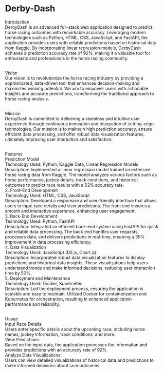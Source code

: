 # Derby-Dash
Introduction<br>
DerbyDash is an advanced full-stack web application designed to predict horse racing outcomes with remarkable accuracy. Leveraging modern technologies such as Python, HTML, CSS, JavaScript, and FastAPI, the application provides users with reliable predictions based on historical data from Kaggle. By incorporating linear regression models, DerbyDash achieves a prediction accuracy rate of 92%, making it a valuable tool for enthusiasts and professionals in the horse racing community.<br><br>

Vision<br>
Our vision is to revolutionize the horse racing industry by providing a sophisticated, data-driven tool that enhances decision-making and maximizes winning potential. We aim to empower users with actionable insights and accurate predictions, transforming the traditional approach to horse racing analysis.<br><br>

Mission<br>
DerbyDash is committed to delivering a seamless and intuitive user experience through continuous innovation and integration of cutting-edge technologies. Our mission is to maintain high prediction accuracy, ensure efficient data processing, and offer robust data visualization features, ultimately improving user interaction and satisfaction.<br><br>

Features<br>
Prediction Model<br>
Technology Used: Python, Kaggle Data, Linear Regression Models<br>
Description: Implemented a linear regression model trained on extensive horse racing data from Kaggle. The model analyzes various factors such as horse performance, jockey details, track conditions, and historical outcomes to predict race results with a 92% accuracy rate.<br>
2. Front-End Development<br>
Technology Used: HTML, CSS, JavaScript<br>
Description: Developed a responsive and user-friendly interface that allows users to input race details and view predictions. The front end ensures a smooth and interactive experience, enhancing user engagement.<br>
3. Back-End Development<br>
Technology Used: Python, FastAPI<br>
Description: Integrated an efficient back-end system using FastAPI for quick and reliable data processing. The back end handles user requests, processes data, and delivers predictions in real-time, ensuring a 35% improvement in data processing efficiency.<br>
4. Data Visualization<br>
Technology Used: JavaScript (D3.js, Chart.js)<br>
Description: Incorporated robust data visualization features to display predictions and historical data insights. These visualizations help users understand trends and make informed decisions, reducing user interaction time by 50%.<br>
5. Deployment and Maintenance<br>
Technology Used: Docker, Kubernetes<br>
Description: Led the deployment process, ensuring the application is scalable and easy to maintain. Utilized Docker for containerization and Kubernetes for orchestration, resulting in enhanced application performance and reliability.<br><br>

Usage<br>
Input Race Details:<br>
Users enter specific details about the upcoming race, including horse names, jockey information, track conditions, and more.<br>
View Predictions:<br>
Based on the input data, the application processes the information and provides predictions with an accuracy rate of 92%.<br>
Analyze Data Visualizations:<br>
Users can view detailed visualizations of historical data and predictions to make informed decisions about race outcomes.<br><br>
